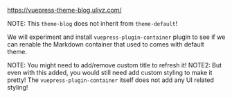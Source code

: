 https://vuepress-theme-blog.ulivz.com/

NOTE: This `theme-blog` does not inherit from `theme-default`!

We will experiment and install `vuepress-plugin-container` plugin
to see if we can renable the Markdown container that used to comes
with default theme.

NOTE: You might need to add/remove custom title to refresh it!
NOTE2: But even with this added, you would still need add custom styling
to make it pretty! The `vuepress-plugin-container` itself does not add
any UI related styling!
